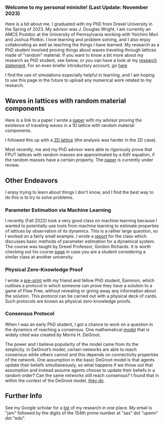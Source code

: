 ### Welcome to my personal minisite! (Last Update: November 2023)

Here is a bit about me. I graduated with my PhD from Drexel University in the Spring of 2023. My advisor was J. Douglas Wright. I am currently an AMCS Postdoc at the University of Pennsylvania working with Yoichiro Mori and Joshua Plotkin. 
I love learning and problem solving, and I also enjoy collaborating as well as teaching the things I have learned. 
My research as a PhD student involved proving things about waves traveling through lattices made of "random" material. If you want to know a bit more about my research as PhD student, see 
below, or you can have a look at my [research statement](https://github.com/Joshua-A-McGinnis/Joshua-A-McGinnis/blob/main/ResearchStatement-McGinnis%20(1).pdf). For an even briefer introductory account, go [here](https://dsweb.siam.org/The-Magazine/Article/student-feature-joshua-a-mcginnis) 

I find the use of simulations especially helpful in learning, and I am hoping to use this page in the future to upload any numerical work related to my research. 

## Waves in lattices with random material components 

Here is a link to a paper I wrote a [paper](https://www.aimsciences.org/article/doi/10.3934/dcdss.2021100) with my advisor proving the existence of traveling waves in a 1D lattice with random material components.

I followed this up with a [2D lattice](https://onlinelibrary.wiley.com/doi/full/10.1111/sapm.12612) (the analysis was harder in the 2D case). 

Most recently, me and my PhD advisor were able to rigorously prove that FPUT lattices with random masses are approximated by a KdV equation, if the random masses have a certain property. The [paper](https://papers.ssrn.com/sol3/papers.cfm?abstract_id=4601737) is currently under review. 

## Other Endeavors 

I enjoy trying to learn about things I don't know, and I find the best way to do this is to try to solve problems. 

### Parameter Estimation via Machine Learning

I recently (Fall 2022) took a very good class on machine learning because I wanted to potentially use tools from machine learning to estimate properties of lattices by observation of its dynamics. 
This is a rather large question, so I worked on a fairly small example. I wrote a [report](https://github.com/Joshua-A-McGinnis/Joshua-A-McGinnis/blob/main/OtherEndeavors/Basic_Experiment_Estimating_Medium_Parameters%20(1).pdf) for the class which discusses basic methods of parameter estimation for a dynamical system. The course was taught by Drexel Professor, Gordon Richards. It is worth checking out his course [page](https://github.com/gtrichards/PHYS_440_540) in case you are a student considering a similar class at another university. 

### Physical Zero-Knowledge Proof
I wrote a [pre-print](https://arxiv.org/abs/2202.04113) with my friend and fellow PhD student, Eammon, which outlines a protocol in which someone can prove they have a solution to a game of Flow Free, without revealing or giving away any information about the solution. This protocol can be carried out with a physical deck of cards. Such protocols are known as physical zero-knowledge proofs. 

### Consensus Protocol

When I was an early PhD student, I got a chance to work on a question in the dynamics of reaching a consensus. One mathematical [model](https://en.wikipedia.org/wiki/DeGroot_learning  ) that is widely cited was created by Morris H. DeGroot. 

The power and I believe popularity of the model came from its the simplicity. In DeGroot’s model, certain networks are able to reach consensus while others cannot and this depends on connectivity properties of the network. 
One assumption in the basic DeGroot model is that agents update their beliefs simultaneously, so what happens if we throw out that assumption and instead assume agents choose to update their beliefs in a random order? 
Can the same networks still reach consensus? I found that in within the context of the DeGroot model, [they do](https://github.com/Joshua-A-McGinnis/Joshua-A-McGinnis/blob/main/OtherEndeavors/Consensus_Protocol_Model%20(1).pdf).

## Further Info

See my Google scholar for a [list](https://scholar.google.com/citations?user=qgPPkD8AAAAJ&hl=en&oi=ao) of my research in one place. My email is "jam" followed by the digits of the 154th prime number at "sas" dot "upenn" dot "edu".







